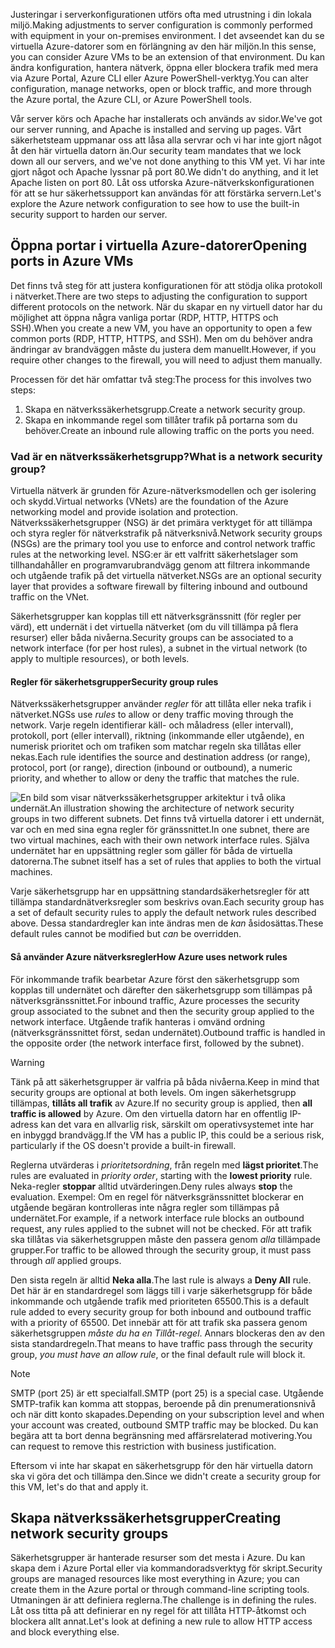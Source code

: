 <span data-ttu-id="52772-101">Justeringar i serverkonfigurationen utförs ofta med utrustning i din lokala miljö.</span><span class="sxs-lookup"><span data-stu-id="52772-101">Making adjustments to server configuration is commonly performed with equipment in your on-premises environment.</span></span> <span data-ttu-id="52772-102">I det avseendet kan du se virtuella Azure-datorer som en förlängning av den här miljön.</span><span class="sxs-lookup"><span data-stu-id="52772-102">In this sense, you can consider Azure VMs to be an extension of that environment.</span></span> <span data-ttu-id="52772-103">Du kan ändra konfiguration, hantera nätverk, öppna eller blockera trafik med mera via Azure Portal, Azure CLI eller Azure PowerShell-verktyg.</span><span class="sxs-lookup"><span data-stu-id="52772-103">You can alter configuration, manage networks, open or block traffic, and more through the Azure portal, the Azure CLI, or Azure PowerShell tools.</span></span>

<span data-ttu-id="52772-104">Vår server körs och Apache har installerats och används av sidor.</span><span class="sxs-lookup"><span data-stu-id="52772-104">We've got our server running, and Apache is installed and serving up pages.</span></span> <span data-ttu-id="52772-105">Vårt säkerhetsteam uppmanar oss att låsa alla servrar och vi har inte gjort något åt den här virtuella datorn än.</span><span class="sxs-lookup"><span data-stu-id="52772-105">Our security team mandates that we lock down all our servers, and we've not done anything to this VM yet.</span></span> <span data-ttu-id="52772-106">Vi har inte gjort något och Apache lyssnar på port 80.</span><span class="sxs-lookup"><span data-stu-id="52772-106">We didn't do anything, and it let Apache listen on port 80.</span></span> <span data-ttu-id="52772-107">Låt oss utforska Azure-nätverkskonfigurationen för att se hur säkerhetssupport kan användas för att förstärka servern.</span><span class="sxs-lookup"><span data-stu-id="52772-107">Let's explore the Azure network configuration to see how to use the built-in security support to harden our server.</span></span>

## <a name="opening-ports-in-azure-vms"></a><span data-ttu-id="52772-108">Öppna portar i virtuella Azure-datorer</span><span class="sxs-lookup"><span data-stu-id="52772-108">Opening ports in Azure VMs</span></span>

<!-- TODO: The Azure portal is inconsistent here in applying the NSG. By default, new VMs are locked down. 

Apps can make outgoing requests, but the only inbound traffic allowed is from the virtual network (e.g., other resources on the same local network) and from Azure Load Balancer (probe checks). -->

<span data-ttu-id="52772-109">Det finns två steg för att justera konfigurationen för att stödja olika protokoll i nätverket.</span><span class="sxs-lookup"><span data-stu-id="52772-109">There are two steps to adjusting the configuration to support different protocols on the network.</span></span> <span data-ttu-id="52772-110">När du skapar en ny virtuell dator har du möjlighet att öppna några vanliga portar (RDP, HTTP, HTTPS och SSH).</span><span class="sxs-lookup"><span data-stu-id="52772-110">When you create a new VM, you have an opportunity to open a few common ports (RDP, HTTP, HTTPS, and SSH).</span></span> <span data-ttu-id="52772-111">Men om du behöver andra ändringar av brandväggen måste du justera dem manuellt.</span><span class="sxs-lookup"><span data-stu-id="52772-111">However, if you require other changes to the firewall, you will need to adjust them manually.</span></span>

<span data-ttu-id="52772-112">Processen för det här omfattar två steg:</span><span class="sxs-lookup"><span data-stu-id="52772-112">The process for this involves two steps:</span></span>

1. <span data-ttu-id="52772-113">Skapa en nätverkssäkerhetsgrupp.</span><span class="sxs-lookup"><span data-stu-id="52772-113">Create a network security group.</span></span>
2. <span data-ttu-id="52772-114">Skapa en inkommande regel som tillåter trafik på portarna som du behöver.</span><span class="sxs-lookup"><span data-stu-id="52772-114">Create an inbound rule allowing traffic on the ports you need.</span></span>

### <a name="what-is-a-network-security-group"></a><span data-ttu-id="52772-115">Vad är en nätverkssäkerhetsgrupp?</span><span class="sxs-lookup"><span data-stu-id="52772-115">What is a network security group?</span></span>

<span data-ttu-id="52772-116">Virtuella nätverk är grunden för Azure-nätverksmodellen och ger isolering och skydd.</span><span class="sxs-lookup"><span data-stu-id="52772-116">Virtual networks (VNets) are the foundation of the Azure networking model and provide isolation and protection.</span></span> <span data-ttu-id="52772-117">Nätverkssäkerhetsgrupper (NSG) är det primära verktyget för att tillämpa och styra regler för nätverkstrafik på nätverksnivå.</span><span class="sxs-lookup"><span data-stu-id="52772-117">Network security groups (NSGs) are the primary tool you use to enforce and control network traffic rules at the networking level.</span></span> <span data-ttu-id="52772-118">NSG:er är ett valfritt säkerhetslager som tillhandahåller en programvarubrandvägg genom att filtrera inkommande och utgående trafik på det virtuella nätverket.</span><span class="sxs-lookup"><span data-stu-id="52772-118">NSGs are an optional security layer that provides a software firewall by filtering inbound and outbound traffic on the VNet.</span></span> 

<span data-ttu-id="52772-119">Säkerhetsgrupper kan kopplas till ett nätverksgränssnitt (för regler per värd), ett undernät i det virtuella nätverket (om du vill tillämpa på flera resurser) eller båda nivåerna.</span><span class="sxs-lookup"><span data-stu-id="52772-119">Security groups can be associated to a network interface (for per host rules), a subnet in the virtual network (to apply to multiple resources), or both levels.</span></span> 

#### <a name="security-group-rules"></a><span data-ttu-id="52772-120">Regler för säkerhetsgrupper</span><span class="sxs-lookup"><span data-stu-id="52772-120">Security group rules</span></span>

<span data-ttu-id="52772-121">Nätverkssäkerhetsgrupper använder _regler_ för att tillåta eller neka trafik i nätverket.</span><span class="sxs-lookup"><span data-stu-id="52772-121">NGSs use _rules_ to allow or deny traffic moving through the network.</span></span> <span data-ttu-id="52772-122">Varje regeln identifierar käll- och måladress (eller intervall), protokoll, port (eller intervall), riktning (inkommande eller utgående), en numerisk prioritet och om trafiken som matchar regeln ska tillåtas eller nekas.</span><span class="sxs-lookup"><span data-stu-id="52772-122">Each rule identifies the source and destination address (or range), protocol, port (or range), direction (inbound or outbound), a numeric priority, and whether to allow or deny the traffic that matches the rule.</span></span>

![<span data-ttu-id="52772-123">En bild som visar nätverkssäkerhetsgrupper arkitektur i två olika undernät.</span><span class="sxs-lookup"><span data-stu-id="52772-123">An illustration showing the architecture of network security groups in two different subnets.</span></span> <span data-ttu-id="52772-124">Det finns två virtuella datorer i ett undernät, var och en med sina egna regler för gränssnittet.</span><span class="sxs-lookup"><span data-stu-id="52772-124">In one subnet, there are two virtual machines, each with their own network interface rules.</span></span>  <span data-ttu-id="52772-125">Själva undernätet har en uppsättning regler som gäller för båda de virtuella datorerna.</span><span class="sxs-lookup"><span data-stu-id="52772-125">The subnet itself has a set of rules that applies to both the virtual machines.</span></span> ](../media/7-nsg-rules.png)

<span data-ttu-id="52772-126">Varje säkerhetsgrupp har en uppsättning standardsäkerhetsregler för att tillämpa standardnätverksregler som beskrivs ovan.</span><span class="sxs-lookup"><span data-stu-id="52772-126">Each security group has a set of default security rules to apply the default network rules described above.</span></span> <span data-ttu-id="52772-127">Dessa standardregler kan inte ändras men de _kan_ åsidosättas.</span><span class="sxs-lookup"><span data-stu-id="52772-127">These default rules cannot be modified but _can_ be overridden.</span></span>

#### <a name="how-azure-uses-network-rules"></a><span data-ttu-id="52772-128">Så använder Azure nätverksregler</span><span class="sxs-lookup"><span data-stu-id="52772-128">How Azure uses network rules</span></span>

<span data-ttu-id="52772-129">För inkommande trafik bearbetar Azure först den säkerhetsgrupp som kopplas till undernätet och därefter den säkerhetsgrupp som tillämpas på nätverksgränssnittet.</span><span class="sxs-lookup"><span data-stu-id="52772-129">For inbound traffic, Azure processes the security group associated to the subnet and then the security group applied to the network interface.</span></span> <span data-ttu-id="52772-130">Utgående trafik hanteras i omvänd ordning (nätverksgränssnittet först, sedan undernätet).</span><span class="sxs-lookup"><span data-stu-id="52772-130">Outbound traffic is handled in the opposite order (the network interface first, followed by the subnet).</span></span>

> [!WARNING]  
> <span data-ttu-id="52772-131">Tänk på att säkerhetsgrupper är valfria på båda nivåerna.</span><span class="sxs-lookup"><span data-stu-id="52772-131">Keep in mind that security groups are optional at both levels.</span></span> <span data-ttu-id="52772-132">Om ingen säkerhetsgrupp tillämpas, **tillåts all trafik** av Azure.</span><span class="sxs-lookup"><span data-stu-id="52772-132">If no security group is applied, then **all traffic is allowed** by Azure.</span></span> <span data-ttu-id="52772-133">Om den virtuella datorn har en offentlig IP-adress kan det vara en allvarlig risk, särskilt om operativsystemet inte har en inbyggd brandvägg.</span><span class="sxs-lookup"><span data-stu-id="52772-133">If the VM has a public IP, this could be a serious risk, particularly if the OS doesn't provide a built-in firewall.</span></span>

<span data-ttu-id="52772-134">Reglerna utvärderas i _prioritetsordning_, från regeln med **lägst prioritet**.</span><span class="sxs-lookup"><span data-stu-id="52772-134">The rules are evaluated in _priority order_, starting with the **lowest priority** rule.</span></span> <span data-ttu-id="52772-135">Neka-regler **stoppar** alltid utvärderingen.</span><span class="sxs-lookup"><span data-stu-id="52772-135">Deny rules always **stop** the evaluation.</span></span> <span data-ttu-id="52772-136">Exempel: Om en regel för nätverksgränssnittet blockerar en utgående begäran kontrolleras inte några regler som tillämpas på undernätet.</span><span class="sxs-lookup"><span data-stu-id="52772-136">For example, if a network interface rule blocks an outbound request, any rules applied to the subnet will not be checked.</span></span> <span data-ttu-id="52772-137">För att trafik ska tillåtas via säkerhetsgruppen måste den passera genom _alla_ tillämpade grupper.</span><span class="sxs-lookup"><span data-stu-id="52772-137">For traffic to be allowed through the security group, it must pass through _all_ applied groups.</span></span>

<span data-ttu-id="52772-138">Den sista regeln är alltid **Neka alla**.</span><span class="sxs-lookup"><span data-stu-id="52772-138">The last rule is always a **Deny All** rule.</span></span> <span data-ttu-id="52772-139">Det här är en standardregel som läggs till i varje säkerhetsgrupp för både inkommande och utgående trafik med prioriteten 65500.</span><span class="sxs-lookup"><span data-stu-id="52772-139">This is a default rule added to every security group for both inbound and outbound traffic with a priority of 65500.</span></span> <span data-ttu-id="52772-140">Det innebär att för att trafik ska passera genom säkerhetsgruppen _måste du ha en Tillåt-regel_. Annars blockeras den av den sista standardregeln.</span><span class="sxs-lookup"><span data-stu-id="52772-140">That means to have traffic pass through the security group, _you must have an allow rule_, or the final default rule will block it.</span></span>

> [!NOTE]  
> <span data-ttu-id="52772-141">SMTP (port 25) är ett specialfall.</span><span class="sxs-lookup"><span data-stu-id="52772-141">SMTP (port 25) is a special case.</span></span> <span data-ttu-id="52772-142">Utgående SMTP-trafik kan komma att stoppas, beroende på din prenumerationsnivå och när ditt konto skapades.</span><span class="sxs-lookup"><span data-stu-id="52772-142">Depending on your subscription level and when your account was created, outbound SMTP traffic may be blocked.</span></span> <span data-ttu-id="52772-143">Du kan begära att ta bort denna begränsning med affärsrelaterad motivering.</span><span class="sxs-lookup"><span data-stu-id="52772-143">You can request to remove this restriction with business justification.</span></span>

<span data-ttu-id="52772-144">Eftersom vi inte har skapat en säkerhetsgrupp för den här virtuella datorn ska vi göra det och tillämpa den.</span><span class="sxs-lookup"><span data-stu-id="52772-144">Since we didn't create a security group for this VM, let's do that and apply it.</span></span>

## <a name="creating-network-security-groups"></a><span data-ttu-id="52772-145">Skapa nätverkssäkerhetsgrupper</span><span class="sxs-lookup"><span data-stu-id="52772-145">Creating network security groups</span></span>

<span data-ttu-id="52772-146">Säkerhetsgrupper är hanterade resurser som det mesta i Azure. Du kan skapa dem i Azure Portal eller via kommandoradsverktyg för skript.</span><span class="sxs-lookup"><span data-stu-id="52772-146">Security groups are managed resources like most everything in Azure; you can create them in the Azure portal or through command-line scripting tools.</span></span> <span data-ttu-id="52772-147">Utmaningen är att definiera reglerna.</span><span class="sxs-lookup"><span data-stu-id="52772-147">The challenge is in defining the rules.</span></span> <span data-ttu-id="52772-148">Låt oss titta på att definierar en ny regel för att tillåta HTTP-åtkomst och blockera allt annat.</span><span class="sxs-lookup"><span data-stu-id="52772-148">Let's look at defining a new rule to allow HTTP access and block everything else.</span></span>